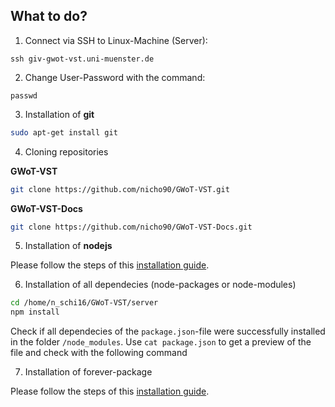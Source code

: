 ## What to do?

1) Connect via SSH to Linux-Machine (Server):
	
```
ssh giv-gwot-vst.uni-muenster.de
```	
	
2) Change User-Password with the command: 
	
```
passwd
```
	
3) Installation of **git**

```bash
sudo apt-get install git
```

4) Cloning repositories
	
**GWoT-VST**
	
```bash
git clone https://github.com/nicho90/GWoT-VST.git
```
	
**GWoT-VST-Docs**
	
```bash
git clone https://github.com/nicho90/GWoT-VST-Docs.git
```

5) Installation of **nodejs**

Please follow the steps of this [installation guide](/installations/nodejs).
	
6) Installation of all dependecies (node-packages or node-modules)

```bash
cd /home/n_schi16/GWoT-VST/server
npm install
```

Check if all dependecies of the `package.json`-file were successfully installed in the folder `/node_modules`. Use `cat package.json` to get a preview of the file and check with the following command 

7) Installation of forever-package

Please follow the steps of this [installation guide](/installations/running).
	
